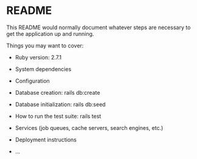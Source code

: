 # README

This README would normally document whatever steps are necessary to get the
application up and running.

Things you may want to cover:

* Ruby version: 2.7.1

* System dependencies

* Configuration

* Database creation: rails db:create

* Database initialization: rails db:seed

* How to run the test suite: rails test

* Services (job queues, cache servers, search engines, etc.)

* Deployment instructions

* ...